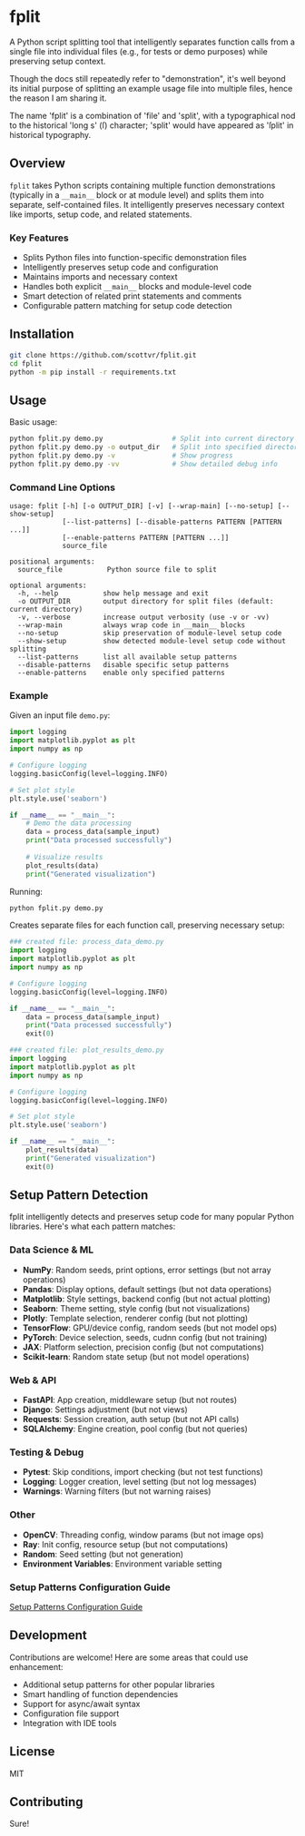 # fplit

A Python script splitting tool that intelligently separates function calls from a single file into individual files (e.g., for tests or demo purposes) while preserving setup context.

Though the docs still repeatedly refer to "demonstration", it's well beyond its initial purpose of splitting an example usage file into multiple files, hence the reason I am sharing it.

The name 'fplit' is a combination of 'file' and 'split', with a typographical nod to the historical 'long s' (ſ) character; 'split' would have appeared as 'ſplit' in historical typography.

## Overview

`fplit` takes Python scripts containing multiple function demonstrations (typically in a `__main__` block or at module level) and splits them into separate, self-contained files. It intelligently preserves necessary context like imports, setup code, and related statements.

### Key Features

- Splits Python files into function-specific demonstration files
- Intelligently preserves setup code and configuration
- Maintains imports and necessary context
- Handles both explicit `__main__` blocks and module-level code
- Smart detection of related print statements and comments
- Configurable pattern matching for setup code detection

## Installation

```bash
git clone https://github.com/scottvr/fplit.git
cd fplit
python -m pip install -r requirements.txt
```

## Usage

Basic usage:
```bash
python fplit.py demo.py                 # Split into current directory
python fplit.py demo.py -o output_dir   # Split into specified directory
python fplit.py demo.py -v              # Show progress
python fplit.py demo.py -vv             # Show detailed debug info
```

### Command Line Options

```
usage: fplit [-h] [-o OUTPUT_DIR] [-v] [--wrap-main] [--no-setup] [--show-setup]
             [--list-patterns] [--disable-patterns PATTERN [PATTERN ...]]
             [--enable-patterns PATTERN [PATTERN ...]]
             source_file

positional arguments:
  source_file           Python source file to split

optional arguments:
  -h, --help           show help message and exit
  -o OUTPUT_DIR        output directory for split files (default: current directory)
  -v, --verbose        increase output verbosity (use -v or -vv)
  --wrap-main          always wrap code in __main__ blocks
  --no-setup           skip preservation of module-level setup code
  --show-setup         show detected module-level setup code without splitting
  --list-patterns      list all available setup patterns
  --disable-patterns   disable specific setup patterns
  --enable-patterns    enable only specified patterns
```

### Example

Given an input file `demo.py`:
```python
import logging
import matplotlib.pyplot as plt
import numpy as np

# Configure logging
logging.basicConfig(level=logging.INFO)

# Set plot style
plt.style.use('seaborn')

if __name__ == "__main__":
    # Demo the data processing
    data = process_data(sample_input)
    print("Data processed successfully")
    
    # Visualize results
    plot_results(data)
    print("Generated visualization")
```

Running:
```bash
python fplit.py demo.py
```

Creates separate files for each function call, preserving necessary setup:
```python
### created file: process_data_demo.py
import logging
import matplotlib.pyplot as plt
import numpy as np

# Configure logging
logging.basicConfig(level=logging.INFO)

if __name__ == "__main__":
    data = process_data(sample_input)
    print("Data processed successfully")
    exit(0)

### created file: plot_results_demo.py
import logging
import matplotlib.pyplot as plt
import numpy as np

# Configure logging
logging.basicConfig(level=logging.INFO)

# Set plot style
plt.style.use('seaborn')

if __name__ == "__main__":
    plot_results(data)
    print("Generated visualization")
    exit(0)
```

## Setup Pattern Detection

fplit intelligently detects and preserves setup code for many popular Python libraries. Here's what each pattern matches:

### Data Science & ML
- **NumPy**: Random seeds, print options, error settings (but not array operations)
- **Pandas**: Display options, default settings (but not data operations)
- **Matplotlib**: Style settings, backend config (but not actual plotting)
- **Seaborn**: Theme setting, style config (but not visualizations)
- **Plotly**: Template selection, renderer config (but not plotting)
- **TensorFlow**: GPU/device config, random seeds (but not model ops)
- **PyTorch**: Device selection, seeds, cudnn config (but not training)
- **JAX**: Platform selection, precision config (but not computations)
- **Scikit-learn**: Random state setup (but not model operations)

### Web & API
- **FastAPI**: App creation, middleware setup (but not routes)
- **Django**: Settings adjustment (but not views)
- **Requests**: Session creation, auth setup (but not API calls)
- **SQLAlchemy**: Engine creation, pool config (but not queries)

### Testing & Debug
- **Pytest**: Skip conditions, import checking (but not test functions)
- **Logging**: Logger creation, level setting (but not log messages)
- **Warnings**: Warning filters (but not warning raises)

### Other
- **OpenCV**: Threading config, window params (but not image ops)
- **Ray**: Init config, resource setup (but not computations)
- **Random**: Seed setting (but not generation)
- **Environment Variables**: Environment variable setting

### Setup Patterns Configuration Guide
[Setup Patterns Configuration Guide](https://github.com/scottvr/fplit/blob/main/Pattern_Configuration_Guide.md)

## Development

Contributions are welcome! Here are some areas that could use enhancement:

- Additional setup patterns for other popular libraries
- Smart handling of function dependencies
- Support for async/await syntax
- Configuration file support
- Integration with IDE tools

## License

MIT

## Contributing

Sure!
